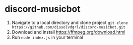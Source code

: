 # discord-musicbot
1. Navigate to a local directory and clone project `git clone https://github.com/dissolvdgrl/discord-musicbot.git`
2. Download and install https://ffmpeg.org/download.html
3. Run `node index.js` in your terminal
